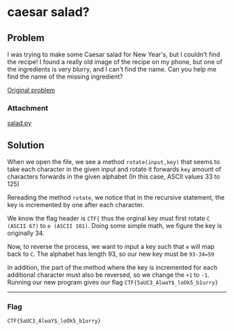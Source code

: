 # caesar salad?

## Problem
I was trying to make some Caesar salad for New Year's, but I couldn't find the recipe! I found a really old image of the recipe on my phone, but one of the ingredients is very blurry, and I can't find the name. Can you help me find the name of the missing ingredient?

[Original problem](https://ctf.mcpt.ca/problem/salad)

### Attachment

[salad.py](./salad.py)

## Solution

When we open the file, we see a method ```rotate(input,key)``` that seems to take each character in the given input and rotate it forwards ```key``` amount of characters forwards in the given alphabet (In this case, ASCII values 33 to 125)

Rereading the method ```rotate```, we notice that in the recursive statement, the key is incremented by one after each character.

We know the flag header is ```CTF{``` thus the orginal key must first rotate ```C (ASCII 67)``` to ```e (ASCII 101)```. Doing some simple math, we figure the key is originally 34. 

Now, to reverse the process, we want to input a key such that ```e``` will map back to ```C```. The alphabet has length 93, so our new key must be ```93-34=59```

In addition, the part of the method where the key is incremented for each additional character must also be reversed, so we change the ```+1``` to ```-1```. Running our new program gives our flag ```CTF{5aUC3_AlwaY$_loOk5_b1urry}```

***
### Flag 
```CTF{5aUC3_AlwaY$_loOk5_b1urry}```